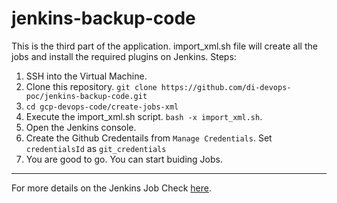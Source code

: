 # jenkins-backup-code

This is the third part of the application. import_xml.sh file will create all the jobs and install the required plugins on Jenkins.
Steps:
1. SSH into the Virtual Machine.
2. Clone this repository. `git clone https://github.com/di-devops-poc/jenkins-backup-code.git`
3. `cd gcp-devops-code/create-jobs-xml`
4. Execute the import_xml.sh script. `bash -x import_xml.sh`.
5. Open the Jenkins console.
6. Create the Github Credentails from `Manage Credentials`. Set `credentialsId` as `git_credentials`
7. You are good to go. You can start buiding Jobs.


-------------------------------------------------------------------------------------------------------------------------

For more details on the Jenkins Job Check [here](https://github.com/di-devops-poc/jenkins-backup-code/tree/main/create-jobs-xml).
